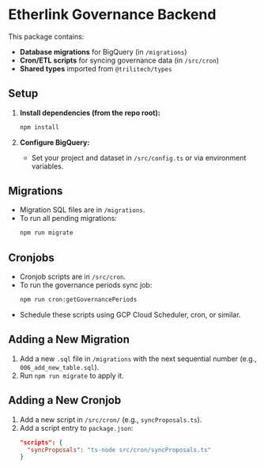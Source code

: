 # Etherlink Governance Backend

This package contains:

- **Database migrations** for BigQuery (in `/migrations`)
- **Cron/ETL scripts** for syncing governance data (in `/src/cron`)
- **Shared types** imported from `@trilitech/types`

## Setup

1. **Install dependencies (from the repo root):**
   ```sh
   npm install
   ```

2. **Configure BigQuery:**
   - Set your project and dataset in `/src/config.ts` or via environment variables.

## Migrations

- Migration SQL files are in `/migrations`.
- To run all pending migrations:
  ```sh
  npm run migrate
  ```

## Cronjobs

- Cronjob scripts are in `/src/cron`.
- To run the governance periods sync job:
  ```sh
  npm run cron:getGovernancePeriods
  ```
- Schedule these scripts using GCP Cloud Scheduler, cron, or similar.

## Adding a New Migration

1. Add a new `.sql` file in `/migrations` with the next sequential number (e.g., `006_add_new_table.sql`).
2. Run `npm run migrate` to apply it.

## Adding a New Cronjob

1. Add a new script in `/src/cron/` (e.g., `syncProposals.ts`).
2. Add a script entry to `package.json`:
   ```json
   "scripts": {
     "syncProposals": "ts-node src/cron/syncProposals.ts"
   }
   ```